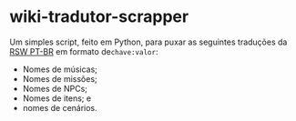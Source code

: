 # wiki-tradutor-scrapper

Um simples script, feito em Python, para puxar as seguintes traduções da [RSW PT-BR](https://pt.runescape.wiki/w/Módulo:Traduções) em formato de`chave:valor`:
- Nomes de músicas;
- Nomes de missões;
- Nomes de NPCs;
- Nomes de itens; e
- nomes de cenários.